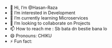- 👋 Hi, I’m @Hasan-Raza
- 👀 I’m interested in Development
- 🌱 I’m currently learning Microservices
- 💞️ I’m looking to collaborate on Projects
- 📫 How to reach me : Sb bata dn bestie bana lo
- 😄 Pronouns: CHIKU
- ⚡ Fun fact: 

<!---
Hasan-Raza-InterSys/Hasan-Raza-InterSys is a ✨ special ✨ repository because its `README.md` (this file) appears on your GitHub profile.
You can click the Preview link to take a look at your changes.
--->
